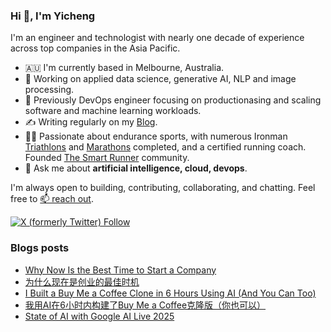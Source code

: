### Hi 👋, I'm Yicheng

I'm an engineer and technologist with nearly one decade of experience across top companies in the Asia Pacific.

- 🇦🇺 I'm currently based in Melbourne, Australia.
- 🧠 Working on applied data science, generative AI, NLP and image processing.
- 🌱 Previously DevOps engineer focusing on productionasing and scaling software and machine learning workloads.
- ✍️ Writing regularly on my [Blog](https://guoest.github.io/).
- 🏃‍♂️ Passionate about endurance sports, with numerous Ironman [Triathlons](https://www.multisportaustralia.com.au/races/ironman-703-western-sydney-2022/events/1/results/individuals/892) and [Marathons](https://my1.raceresult.com/225892/certificate/157/Certificates) completed, and a certified running coach. Founded [The Smart Runner](https://thesmartrunner.co/) community.
- 💬 Ask me about **artificial intelligence, cloud, devops**.

I'm always open to building, contributing, collaborating, and chatting. Feel free to [📫 reach out](https://www.linkedin.com/in/yichengguo/).

[![X (formerly Twitter) Follow](https://img.shields.io/twitter/follow/YichengGuo4938) ](https://twitter.com/YichengGuo4938/)

### Blogs posts
<!-- BLOG-POST-LIST:START -->
- [Why Now Is the Best Time to Start a Company](https://blog.beyondintelligence.dev/tech/2025/09/19/why-now-is-the-best-time-to-start-a-company.html)
- [为什么现在是创业的最佳时机](https://blog.beyondintelligence.dev/zh/tech/2025/09/19/why-now-is-the-best-time-to-start-a-company.html)
- [I Built a Buy Me a Coffee Clone in 6 Hours Using AI &lpar;And You Can Too&rpar;](https://blog.beyondintelligence.dev/tech/2025/07/17/coffee-blog-post.html)
- [我用AI在6小时内构建了Buy Me a Coffee克隆版（你也可以）](https://blog.beyondintelligence.dev/zh/tech/2025/07/17/coffee-blog-post.html)
- [State of AI with Google AI Live 2025](https://blog.beyondintelligence.dev/tech/2025/05/27/google.html)
<!-- BLOG-POST-LIST:END -->

